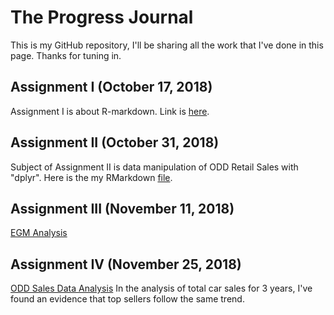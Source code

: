# The Progress Journal 

This is my GitHub repository, I'll be sharing all the work that I've done in this page. 
Thanks for tuning in. 

## Assignment I (October 17, 2018)

Assignment I is about R-markdown. Link is [here](https://mef-bda503.github.io/pj18-mkerimacar/BDA_Assignment1_Kerim.html).


## Assignment II (October 31, 2018)

Subject of Assignment II is data manipulation of ODD Retail Sales with "dplyr".
Here is the my RMarkdown [file](https://mef-bda503.github.io/pj18-mkerimacar/odd_manipulation_Kerim.html).

## Assignment III (November 11, 2018)

[EGM Analysis](https://mef-bda503.github.io/pj18-mkerimacar/EGM_Analysis1.html)
      

## Assignment IV (November 25, 2018)

[ODD Sales Data Analysis](https://mef-bda503.github.io/pj18-mkerimacar/ODD_General_Analysis.html) In the analysis of total car sales for 3 years, I've found an evidence that top sellers follow the same trend.

